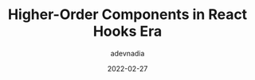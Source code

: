 ---
author: adevnadia
date: 2022-02-27
draft: true
publisher: thepracticaldev
tags:
  - components
  - react
target_url: https://dev.to/adevnadia/higher-order-components-in-react-hooks-era-3d9b
title: Higher-Order Components in React Hooks Era
---
